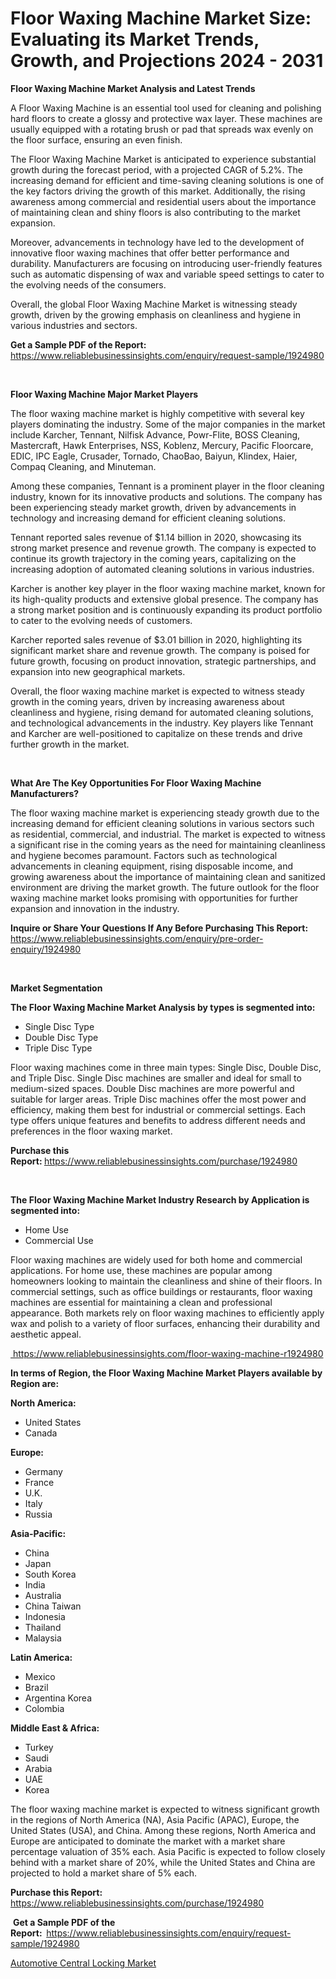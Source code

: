 <p><h1>Floor Waxing Machine Market Size: Evaluating its Market Trends, Growth, and Projections 2024 - 2031</h1></p><p><strong>Floor Waxing Machine Market Analysis and Latest Trends</strong></p>
<p><p>A Floor Waxing Machine is an essential tool used for cleaning and polishing hard floors to create a glossy and protective wax layer. These machines are usually equipped with a rotating brush or pad that spreads wax evenly on the floor surface, ensuring an even finish.</p><p>The Floor Waxing Machine Market is anticipated to experience substantial growth during the forecast period, with a projected CAGR of 5.2%. The increasing demand for efficient and time-saving cleaning solutions is one of the key factors driving the growth of this market. Additionally, the rising awareness among commercial and residential users about the importance of maintaining clean and shiny floors is also contributing to the market expansion.</p><p>Moreover, advancements in technology have led to the development of innovative floor waxing machines that offer better performance and durability. Manufacturers are focusing on introducing user-friendly features such as automatic dispensing of wax and variable speed settings to cater to the evolving needs of the consumers.</p><p>Overall, the global Floor Waxing Machine Market is witnessing steady growth, driven by the growing emphasis on cleanliness and hygiene in various industries and sectors.</p></p>
<p><strong>Get a Sample PDF of the Report:&nbsp;</strong> <a href="https://www.reliablebusinessinsights.com/enquiry/request-sample/1924980">https://www.reliablebusinessinsights.com/enquiry/request-sample/1924980</a></p>
<p>&nbsp;</p>
<p><strong>Floor Waxing Machine Major Market Players</strong></p>
<p><p>The floor waxing machine market is highly competitive with several key players dominating the industry. Some of the major companies in the market include Karcher, Tennant, Nilfisk Advance, Powr-Flite, BOSS Cleaning, Mastercraft, Hawk Enterprises, NSS, Koblenz, Mercury, Pacific Floorcare, EDIC, IPC Eagle, Crusader, Tornado, ChaoBao, Baiyun, Klindex, Haier, Compaq Cleaning, and Minuteman.</p><p>Among these companies, Tennant is a prominent player in the floor cleaning industry, known for its innovative products and solutions. The company has been experiencing steady market growth, driven by advancements in technology and increasing demand for efficient cleaning solutions.</p><p>Tennant reported sales revenue of $1.14 billion in 2020, showcasing its strong market presence and revenue growth. The company is expected to continue its growth trajectory in the coming years, capitalizing on the increasing adoption of automated cleaning solutions in various industries.</p><p>Karcher is another key player in the floor waxing machine market, known for its high-quality products and extensive global presence. The company has a strong market position and is continuously expanding its product portfolio to cater to the evolving needs of customers.</p><p>Karcher reported sales revenue of $3.01 billion in 2020, highlighting its significant market share and revenue growth. The company is poised for future growth, focusing on product innovation, strategic partnerships, and expansion into new geographical markets.</p><p>Overall, the floor waxing machine market is expected to witness steady growth in the coming years, driven by increasing awareness about cleanliness and hygiene, rising demand for automated cleaning solutions, and technological advancements in the industry. Key players like Tennant and Karcher are well-positioned to capitalize on these trends and drive further growth in the market.</p></p>
<p>&nbsp;</p>
<p><strong>What Are The Key Opportunities For Floor Waxing Machine Manufacturers?</strong></p>
<p><p>The floor waxing machine market is experiencing steady growth due to the increasing demand for efficient cleaning solutions in various sectors such as residential, commercial, and industrial. The market is expected to witness a significant rise in the coming years as the need for maintaining cleanliness and hygiene becomes paramount. Factors such as technological advancements in cleaning equipment, rising disposable income, and growing awareness about the importance of maintaining clean and sanitized environment are driving the market growth. The future outlook for the floor waxing machine market looks promising with opportunities for further expansion and innovation in the industry.</p></p>
<p><strong>Inquire or Share Your Questions If Any Before Purchasing This Report:</strong> <a href="https://www.reliablebusinessinsights.com/enquiry/pre-order-enquiry/1924980">https://www.reliablebusinessinsights.com/enquiry/pre-order-enquiry/1924980</a></p>
<p>&nbsp;</p>
<p><strong>Market Segmentation</strong></p>
<p><strong>The Floor Waxing Machine Market Analysis by types is segmented into:</strong></p>
<p><ul><li>Single Disc Type</li><li>Double Disc Type</li><li>Triple Disc Type</li></ul></p>
<p><p>Floor waxing machines come in three main types: Single Disc, Double Disc, and Triple Disc. Single Disc machines are smaller and ideal for small to medium-sized spaces. Double Disc machines are more powerful and suitable for larger areas. Triple Disc machines offer the most power and efficiency, making them best for industrial or commercial settings. Each type offers unique features and benefits to address different needs and preferences in the floor waxing market.</p></p>
<p><strong>Purchase this Report:&nbsp;</strong><a href="https://www.reliablebusinessinsights.com/purchase/1924980">https://www.reliablebusinessinsights.com/purchase/1924980</a></p>
<p>&nbsp;</p>
<p><strong>The Floor Waxing Machine Market Industry Research by Application is segmented into:</strong></p>
<p><ul><li>Home Use</li><li>Commercial Use</li></ul></p>
<p><p>Floor waxing machines are widely used for both home and commercial applications. For home use, these machines are popular among homeowners looking to maintain the cleanliness and shine of their floors. In commercial settings, such as office buildings or restaurants, floor waxing machines are essential for maintaining a clean and professional appearance. Both markets rely on floor waxing machines to efficiently apply wax and polish to a variety of floor surfaces, enhancing their durability and aesthetic appeal.</p></p>
<p><a href="https://www.reliablebusinessinsights.com/floor-waxing-machine-r1924980">&nbsp;https://www.reliablebusinessinsights.com/floor-waxing-machine-r1924980</a></p>
<p><strong>In terms of Region, the Floor Waxing Machine Market Players available by Region are:</strong></p>
<p>
    <p> <strong> North America: </strong>
        <ul>
            <li>United States</li>
            <li>Canada</li>
        </ul>
        </p> 
    <p> <strong> Europe: </strong>
        <ul>
            <li>Germany</li>
            <li>France</li>
            <li>U.K.</li>
            <li>Italy</li>
            <li>Russia</li>
        </ul>
        </p> 
    <p> <strong> Asia-Pacific: </strong>
        <ul>
            <li>China</li>
            <li>Japan</li>
            <li>South Korea</li>
            <li>India</li>
            <li>Australia</li>
            <li>China Taiwan</li>
            <li>Indonesia</li>
            <li>Thailand</li>
            <li>Malaysia</li>
        </ul>
        </p> 
    <p> <strong> Latin America: </strong>
        <ul>
            <li>Mexico</li>
            <li>Brazil</li>
            <li>Argentina Korea</li>
            <li>Colombia</li>
        </ul>
        </p> 
    <p> <strong> Middle East & Africa: </strong>
        <ul>
            <li>Turkey</li>
            <li>Saudi</li>
            <li>Arabia</li>
            <li>UAE</li>
            <li>Korea</li>
        </ul>
    </p>
    </p>
<p><p>The floor waxing machine market is expected to witness significant growth in the regions of North America (NA), Asia Pacific (APAC), Europe, the United States (USA), and China. Among these regions, North America and Europe are anticipated to dominate the market with a market share percentage valuation of 35% each. Asia Pacific is expected to follow closely behind with a market share of 20%, while the United States and China are projected to hold a market share of 5% each.</p></p>
<p><strong>Purchase this Report: </strong><a href="https://www.reliablebusinessinsights.com/purchase/1924980">https://www.reliablebusinessinsights.com/purchase/1924980</a></p>
<p>&nbsp;<strong>Get a Sample PDF of the Report:&nbsp;&nbsp;</strong><a href="https://www.reliablebusinessinsights.com/enquiry/request-sample/1924980">https://www.reliablebusinessinsights.com/enquiry/request-sample/1924980</a></p>
<p><strong></strong></p>
<p><p><a href="https://view.publitas.com/reportprime-1/global-automotive-central-locking-market-status-2024-2031-and-forecast-by-region-product-end-use/">Automotive Central Locking Market</a></p></p>